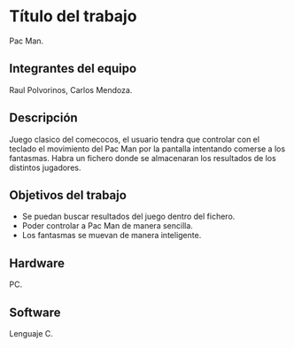 # Título del trabajo
Pac Man.

## Integrantes del equipo
Raul Polvorinos, Carlos Mendoza.

## Descripción
Juego clasico del comecocos, el usuario tendra que controlar con el teclado el movimiento del Pac Man por la pantalla intentando comerse a los fantasmas. Habra un fichero donde se almacenaran los resultados de los distintos jugadores.

## Objetivos del trabajo
- Se puedan buscar resultados del juego dentro del fichero.
- Poder controlar a Pac Man de manera sencilla.
- Los fantasmas se muevan de manera inteligente.

## Hardware
PC.

## Software
Lenguaje C.
